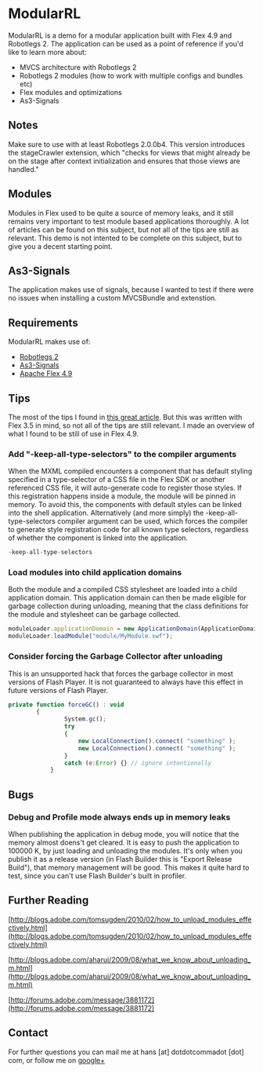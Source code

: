 # ModularRL

ModularRL is a demo for a modular application built with Flex 4.9 and Robotlegs 2.
The application can be used as a point of reference if you'd like to learn more about:
- MVCS architecture with Robotlegs 2
- Robotlegs 2 modules (how to work with multiple configs and bundles etc)
- Flex modules and optimizations
- As3-Signals

## Notes

Make sure to use with at least Robotlegs 2.0.0b4. 
This version introduces the stageCrawler extension, 
which "checks for views that might already be on the stage after context initialization
and ensures that those views are handled."

## Modules

Modules in Flex used to be quite a source of memory leaks, 
and it still remains very important to test module based applications thoroughly.
A lot of articles can be found on this subject, but not all of the tips are still as relevant.
This demo is not intented to be complete on this subject, but to give you a decent starting point.

## As3-Signals

The application makes use of signals, because I wanted to test if there were no issues when installing a custom MVCSBundle and extenstion.

## Requirements

ModularRL makes use of:
- [Robotlegs 2](http://www.robotlegs.org/)
- [As3-Signals](https://github.com/robertpenner/as3-signals)
- [Apache Flex 4.9](http://flex.apache.org)

## Tips

The most of the tips I found in [this great article](http://blogs.adobe.com/tomsugden/2010/02/how_to_unload_modules_effectively.html).
But this was written with Flex 3.5 in mind, so not all of the tips are still relevant.
I made an overview of what I found to be still of use in Flex 4.9.

### Add "-keep-all-type-selectors" to the compiler arguments
When the MXML compiled encounters a component that has default 
styling specified in a type-selector of a CSS file in the Flex SDK 
or another referenced CSS file, it will auto-generate code to 
register those styles. If this registration happens inside a module,
the module will be pinned in memory. To avoid this, the components
with default styles can be linked into the shell application. 
Alternatively (and more simply) the -keep-all-type-selectors 
compiler argument can be used, which forces the compiler to generate
style registration code for all known type selectors, regardless of 
whether the component is linked into the application.
```javascript
-keep-all-type-selectors
```
      
### Load modules into child application domains
Both the module and a compiled CSS stylesheet are loaded into a
child application domain. This application domain can then be
made eligible for garbage collection during unloading, meaning
that the class definitions for the module and stylesheet can be
garbage collected. 
```javascript
moduleLoader.applicationDomain = new ApplicationDomain(ApplicationDomain.currentDomain);
moduleLoader.loadModule("module/MyModule.swf");
```

### Consider forcing the Garbage Collector after unloading
This is an unsupported hack that forces the garbage collector in 
most versions of Flash Player. It is not guaranteed to always have
this effect in future versions of Flash Player. 
```javascript
private function forceGC() : void
  		{
				System.gc();
				try
				{
					new LocalConnection().connect( "something" );
					new LocalConnection().connect( "something" );
				}
				catch (e:Error) {} // ignore intentionally
			}
```
        
## Bugs

### Debug and Profile mode always ends up in memory leaks
When publishing the application in debug mode, you will notice that the memory almost doens't get cleared.
It is easy to push the application to 100000 K, by just loading and unloading the modules.
It's only when you publish it as a release version (in Flash Builder this is "Export Release Build"),
that memory management will be good.
This makes it quite hard to test, since you can't use Flash Builder's built in profiler.

## Further Reading

[http://blogs.adobe.com/tomsugden/2010/02/how_to_unload_modules_effectively.html](http://blogs.adobe.com/tomsugden/2010/02/how_to_unload_modules_effectively.html)

[http://blogs.adobe.com/aharui/2009/08/what_we_know_about_unloading_m.html](http://blogs.adobe.com/aharui/2009/08/what_we_know_about_unloading_m.html)

[http://forums.adobe.com/message/3881172](http://forums.adobe.com/message/3881172)

## Contact

For further questions you can mail me at hans [at] dotdotcommadot [dot] com, or follow me on [google+](https://plus.google.com/105923980508016533126/about)



